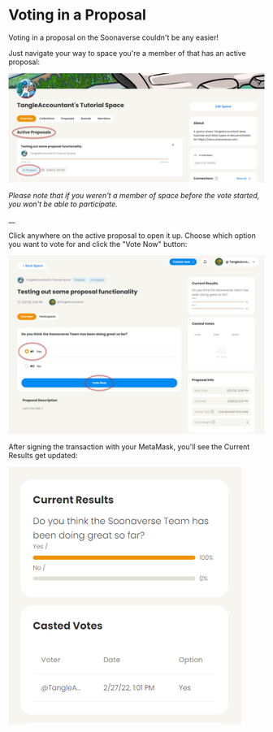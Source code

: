 # Voting in a Proposal

Voting in a proposal on the Soonaverse couldn't be any easier!

Just navigate your way to space you're a member of that has an active proposal:

![](<../.gitbook/assets/image (13).png>)

_Please note that if you weren't a member of space before the vote started, you won't be able to participate._

__

Click anywhere on the active proposal to open it up. Choose which option you want to vote for and click the "Vote Now" button:

![](<../.gitbook/assets/image (19) (1) (1) (1).png>)

After signing the transaction with your MetaMask, you'll see the Current Results get updated:

![](<../.gitbook/assets/image (6) (1) (1).png>)
